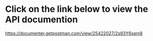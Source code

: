 # Click on the link below to view the API documention

https://documenter.getpostman.com/view/25422027/2s93Y6sem8
